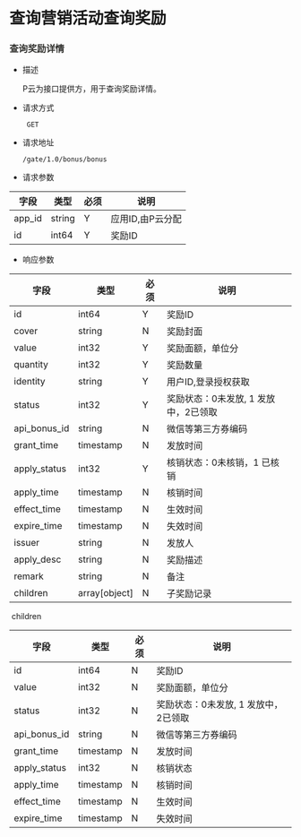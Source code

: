 # 查询营销活动查询奖励


### <a name="bonus_detail"><font color="#33333">查询奖励详情</font></a>

* 描述

  P云为接⼝提供⽅，⽤于查询奖励详情。

* 请求方式

  ``` GET```
* 请求地址

  ``` /gate/1.0/bonus/bonus ```

* 请求参数

| 字段   | 类型   | 必须 | 说明             |
| ------ | ------ | ---- | ---------------- |
| app_id | string | Y    | 应⽤ID,由P云分配 |
| id     | int64  | Y    | 奖励ID           |

* 响应参数

| 字段         | 类型          | 必须 | 说明                                 |
| ------------ | ------------- | ---- | ------------------------------------ |
| id           | int64         | Y    | 奖励ID                               |
| cover        | string        | N    | 奖励封⾯                             |
| value        | int32         | Y    | 奖励⾯额，单位分                     |
| quantity     | int32         | Y    | 奖励数量                             |
| identity     | string        | Y    | ⽤户ID,登录授权获取                  |
| status       | int32         | Y    | 奖励状态：0未发放, 1 发放中，2已领取 |
| api_bonus_id | string        | N    | 微信等第三方券编码                   |
| grant_time   | timestamp     | N    | 发放时间                             |
| apply_status | int32         | Y    | 核销状态：0未核销，1 已核销          |
| apply_time   | timestamp     | N    | 核销时间                             |
| effect_time  | timestamp     | N    | 生效时间                             |
| expire_time  | timestamp     | N    | 失效时间                             |
| issuer       | string        | N    | 发放人                               |
| apply_desc   | string        | N    | 奖励描述                             |
| remark       | string        | N    | 备注                                 |
| children     | array[object] | N    | 子奖励记录                           |

​	children

| 字段         | 类型      | 必须 | 说明                                 |
| ------------ | --------- | ---- | ------------------------------------ |
| id           | int64     | N    | 奖励ID                               |
| value        | int32     | N    | 奖励⾯额，单位分                     |
| status       | int32     | N    | 奖励状态：0未发放, 1 发放中，2已领取 |
| api_bonus_id | string    | N    | 微信等第三方券编码                   |
| grant_time   | timestamp | N    | 发放时间                             |
| apply_status | int32     | N    | 核销状态                             |
| apply_time   | timestamp | N    | 核销时间                             |
| effect_time  | timestamp | N    | 生效时间                             |
| expire_time  | timestamp | N    | 失效时间                             |
